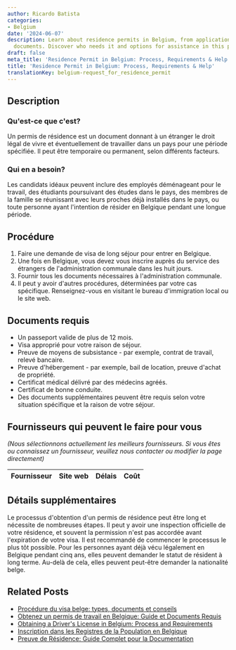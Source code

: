 ```yaml
---
author: Ricardo Batista
categories:
- Belgium
date: '2024-06-07'
description: Learn about residence permits in Belgium, from application steps to required
  documents. Discover who needs it and options for assistance in this process.
draft: false
meta_title: 'Residence Permit in Belgium: Process, Requirements & Help'
title: 'Residence Permit in Belgium: Process, Requirements & Help'
translationKey: belgium-request_for_residence_permit
---
```


## Description
### Qu'est-ce que c'est?
Un permis de résidence est un document donnant à un étranger le droit légal de vivre et éventuellement de travailler dans un pays pour une période spécifiée. Il peut être temporaire ou permanent, selon différents facteurs.

### Qui en a besoin?
Les candidats idéaux peuvent inclure des employés déménageant pour le travail, des étudiants poursuivant des études dans le pays, des membres de la famille se réunissant avec leurs proches déjà installés dans le pays, ou toute personne ayant l'intention de résider en Belgique pendant une longue période.

## Procédure
1. Faire une demande de visa de long séjour pour entrer en Belgique.
2. Une fois en Belgique, vous devez vous inscrire auprès du service des étrangers de l'administration communale dans les huit jours.
3. Fournir tous les documents nécessaires à l'administration communale.
4. Il peut y avoir d'autres procédures, déterminées par votre cas spécifique. Renseignez-vous en visitant le bureau d'immigration local ou le site web.

## Documents requis
- Un passeport valide de plus de 12 mois.
- Visa approprié pour votre raison de séjour.
- Preuve de moyens de subsistance - par exemple, contrat de travail, relevé bancaire.
- Preuve d'hébergement - par exemple, bail de location, preuve d'achat de propriété.
- Certificat médical délivré par des médecins agréés.
- Certificat de bonne conduite.
- Des documents supplémentaires peuvent être requis selon votre situation spécifique et la raison de votre séjour.

## Fournisseurs qui peuvent le faire pour vous

_(Nous sélectionnons actuellement les meilleurs fournisseurs. Si vous êtes ou connaissez un fournisseur, veuillez nous contacter ou modifier la page directement)_

| Fournisseur     |     Site web    |     Délais       |       Coût       |
| --------------- | --------------- |  :-------------: | :-------------: |

## Détails supplémentaires
Le processus d'obtention d'un permis de résidence peut être long et nécessite de nombreuses étapes. Il peut y avoir une inspection officielle de votre résidence, et souvent la permission n'est pas accordée avant l'expiration de votre visa. Il est recommandé de commencer le processus le plus tôt possible. Pour les personnes ayant déjà vécu légalement en Belgique pendant cinq ans, elles peuvent demander le statut de résident à long terme. Au-delà de cela, elles peuvent peut-être demander la nationalité belge.


## Related Posts

- [Procédure du visa belge: types, documents et conseils](https://tramitit.com/fr/guides/belgium/demande_de_visa/)
- [Obtenez un permis de travail en Belgique: Guide et Documents Requis](https://tramitit.com/fr/guides/belgium/demande_de_permis_de_travail/)
- [Obtaining a Driver's License in Belgium: Process and Requirements](https://tramitit.com/fr/guides/belgium/demande_de_permis_de_conduire/)
- [Inscription dans les Registres de la Population en Belgique](https://tramitit.com/fr/guides/belgium/inscription_dans_les_registres_de_la_population/)
- [Preuve de Résidence: Guide Complet pour la Documentation](https://tramitit.com/fr/guides/belgium/demande_de_certificat_de_residence/)